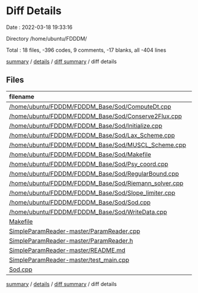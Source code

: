 # Diff Details

Date : 2022-03-18 19:33:16

Directory /home/ubuntu/FDDDM/

Total : 18 files,  -396 codes, 9 comments, -17 blanks, all -404 lines

[summary](results.md) / [details](details.md) / [diff summary](diff.md) / diff details

## Files
| filename | language | code | comment | blank | total |
| :--- | :--- | ---: | ---: | ---: | ---: |
| [/home/ubuntu/FDDDM/FDDDM_Base/Sod/ComputeDt.cpp](//home/ubuntu/FDDDM/FDDDM_Base/Sod/ComputeDt.cpp) | C++ | -37 | 0 | -3 | -40 |
| [/home/ubuntu/FDDDM/FDDDM_Base/Sod/Conserve2Flux.cpp](//home/ubuntu/FDDDM/FDDDM_Base/Sod/Conserve2Flux.cpp) | C++ | -32 | 0 | -2 | -34 |
| [/home/ubuntu/FDDDM/FDDDM_Base/Sod/Initialize.cpp](//home/ubuntu/FDDDM/FDDDM_Base/Sod/Initialize.cpp) | C++ | -44 | 0 | 0 | -44 |
| [/home/ubuntu/FDDDM/FDDDM_Base/Sod/Lax_Scheme.cpp](//home/ubuntu/FDDDM/FDDDM_Base/Sod/Lax_Scheme.cpp) | C++ | -52 | 0 | -4 | -56 |
| [/home/ubuntu/FDDDM/FDDDM_Base/Sod/MUSCL_Scheme.cpp](//home/ubuntu/FDDDM/FDDDM_Base/Sod/MUSCL_Scheme.cpp) | C++ | -118 | 0 | -8 | -126 |
| [/home/ubuntu/FDDDM/FDDDM_Base/Sod/Makefile](//home/ubuntu/FDDDM/FDDDM_Base/Sod/Makefile) | Makefile | -11 | 0 | -3 | -14 |
| [/home/ubuntu/FDDDM/FDDDM_Base/Sod/Psy_coord.cpp](//home/ubuntu/FDDDM/FDDDM_Base/Sod/Psy_coord.cpp) | C++ | -23 | 0 | -2 | -25 |
| [/home/ubuntu/FDDDM/FDDDM_Base/Sod/RegularBound.cpp](//home/ubuntu/FDDDM/FDDDM_Base/Sod/RegularBound.cpp) | C++ | -59 | -3 | -11 | -73 |
| [/home/ubuntu/FDDDM/FDDDM_Base/Sod/Riemann_solver.cpp](//home/ubuntu/FDDDM/FDDDM_Base/Sod/Riemann_solver.cpp) | C++ | -117 | 0 | -12 | -129 |
| [/home/ubuntu/FDDDM/FDDDM_Base/Sod/Slope_limiter.cpp](//home/ubuntu/FDDDM/FDDDM_Base/Sod/Slope_limiter.cpp) | C++ | -15 | 0 | 0 | -15 |
| [/home/ubuntu/FDDDM/FDDDM_Base/Sod/Sod.cpp](//home/ubuntu/FDDDM/FDDDM_Base/Sod/Sod.cpp) | C++ | -81 | -5 | -15 | -101 |
| [/home/ubuntu/FDDDM/FDDDM_Base/Sod/WriteData.cpp](//home/ubuntu/FDDDM/FDDDM_Base/Sod/WriteData.cpp) | C++ | -39 | 0 | -1 | -40 |
| [Makefile](/Makefile) | Makefile | 12 | 0 | 4 | 16 |
| [SimpleParamReader-master/ParamReader.cpp](/SimpleParamReader-master/ParamReader.cpp) | C++ | 67 | 8 | 10 | 85 |
| [SimpleParamReader-master/ParamReader.h](/SimpleParamReader-master/ParamReader.h) | C++ | 46 | 7 | 8 | 61 |
| [SimpleParamReader-master/README.md](/SimpleParamReader-master/README.md) | Markdown | 5 | 0 | 3 | 8 |
| [SimpleParamReader-master/test_main.cpp](/SimpleParamReader-master/test_main.cpp) | C++ | 14 | 0 | 2 | 16 |
| [Sod.cpp](/Sod.cpp) | C++ | 88 | 2 | 17 | 107 |

[summary](results.md) / [details](details.md) / [diff summary](diff.md) / diff details